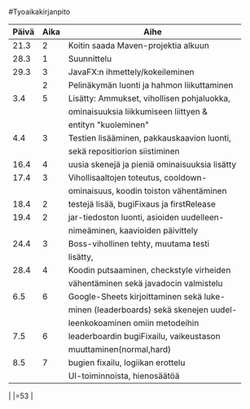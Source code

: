 #Tyoaikakirjanpito


|Päivä	|Aika	|Aihe					|
|---	|---	|---					|	
|21.3	|2	|Koitin saada Maven-projektia alkuun	|   
|28.3	|1	|Suunnittelu				|   
|29.3	|3	|JavaFX:n ihmettely/kokeileminen	|  
|	|2	|Pelinäkymän luonti ja hahmon liikuttaminen|
|3.4	|5	|Lisätty: Ammukset, vihollisen pohjaluokka, |
|	|	|ominaisuuksia liikkumiseen liittyen &	|
|	|	|entityn "kuoleminen"			|
|4.4	|3	|Testien lisääminen, pakkauskaavion luonti, |
|	|	|sekä repositiorion siistiminen 	|
|16.4	|4	|uusia skenejä ja pieniä ominaisuuksia lisätty |
|17.4	|3	|Vihollisaaltojen toteutus, cooldown-	|				|
|	|	|ominaisuus, koodin toiston vähentäminen |
|18.4	|2	|testejä lisää, bugiFixaus ja firstRelease|
|19.4	|2	|jar-tiedoston luonti, asioiden uudelleen-
|	|	|nimeäminen, kaavioiden päivittely	|
|24.4	|3	|Boss-vihollinen tehty, muutama testi	|
|	|	|lisätty, 				|
|28.4	|4	|Koodin putsaaminen, checkstyle virheiden
|	|	|vähentäminen sekä javadocin valmistelu	|
|6.5	|6	|Google-Sheets kirjoittaminen sekä luke-|
|	|	|minen (leaderboards) sekä skenejen uudel-|
|	|	|leenkokoaminen omiin metodeihin	|
|7.5	|6	|leaderboardin bugiFixailu, vaikeustason|
|	|	|muuttaminen(normal,hard)
|8.5	|7	|bugien fixailu, logiikan erottelu 	|
|	|	|UI-toiminnoista, hienosäätöä		|	


|	|=53	|
